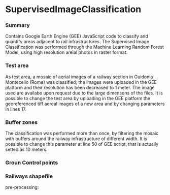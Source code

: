 # SupervisedImageClassification
### Summary
Contains Google Earth Engine (GEE) JavaScript code to classify and quantify areas adjacent to rail infrastructures. The Supervised Image Classification was performed through the Machine Learning Random Forest Model, using high resolution areial photos in raster format. 
### Test area
As test area, a mosaic of aerial images of a railway section in Guidonia Montecelio (Rome) was classified; the images were uploaded in the GEE platform and their resolution has been decreased to 1 meter. The image used are availabe upon request due to the large dimensons of the files.
It is possible to change the test area by uploading in the GEE platform the georeferenced tiff aereal images of a new area and by changing parameters in lines 17.
### Buffer zones
The classification was performed more than once, by filtering the mosaic with buffers around the railway infrastructure of different width. It is possible to change this parameter at line 50 of GEE script, that is actually setted as 10 meters. 
### Groun Control points

### Railways shapefile
pre-processing:

